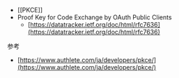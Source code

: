 - [[PKCE]]
- Proof Key for Code Exchange by OAuth Public Clients
	- [https://datatracker.ietf.org/doc/html/rfc7636](https://datatracker.ietf.org/doc/html/rfc7636)

参考
- [https://www.authlete.com/ja/developers/pkce/](https://www.authlete.com/ja/developers/pkce/)

